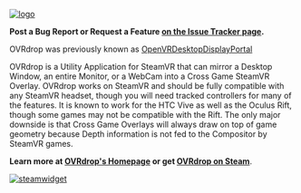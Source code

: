 [![logo](http://ovrdrop.hotrian.com/resources/OVRdropLogo.png)](http://ovrdrop.hotrian.com)

**Post a Bug Report or Request a Feature [on the Issue Tracker page](https://github.com/Hotrian/OVRdrop-Public/issues).**

OVRdrop was previously known as [OpenVRDesktopDisplayPortal](https://github.com/Hotrian/OpenVRDesktopDisplayPortal)

OVRdrop is a Utility Application for SteamVR that can mirror a Desktop Window, an entire Monitor, or a WebCam into a Cross Game SteamVR Overlay. OVRdrop works on SteamVR and should be fully compatible with any SteamVR headset, though you will need tracked controllers for many of the features. It is known to work for the HTC Vive as well as the Oculus Rift, though some games may not be compatible with the Rift. The only major downside is that Cross Game Overlays will always draw on top of game geometry because Depth information is not fed to the Compositor by SteamVR games.

**Learn more at [OVRdrop's Homepage](http://ovrdrop.hotrian.com/) or get [OVRdrop on Steam](http://store.steampowered.com/app/586210)**.


[![steamwidget](http://ovrdrop.hotrian.com/resources/steamwidget.png)](http://store.steampowered.com/app/586210)
